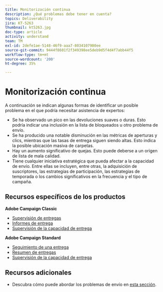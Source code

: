 ```yaml
---
title: Monitorización continua
description: ¿Qué problemas debe tener en cuenta?
topics: Deliverability
jira: KT-5263
thumbnail: kt5263.jpg
doc-type: article
activity: understand
team: TM
exl-id: 2defe1ae-5148-46f9-aaa7-8034107980ee
source-git-commit: 9444f8601f2f349398ee5deb9d5f4d4f7abb44f5
workflow-type: tm+mt
source-wordcount: '200'
ht-degree: 35%

---
```


# Monitorización continua

A continuación se indican algunas formas de identificar un posible problema en el que podría necesitar asistencia de expertos:

* Se ha observado un pico en las devoluciones suaves o duras. Esto podría indicar una inclusión en la lista de bloqueados u otro problema de envío.
* Se ha producido una notable disminución en las métricas de aperturas y clics, mientras que las tasas de entrega siguen siendo altas. Esto indica la posible ubicación masiva de carpetas.
* Hay un aumento significativo de quejas. Esto puede deberse a un origen de lista de mala calidad.
* Tiene cualquier iniciativa estratégica que pueda afectar a la capacidad de envío. Entre ellas se incluyen, entre otras, la adquisición de suscriptores, las estrategias de participación, las estrategias de temporada o los cambios significativos en la frecuencia y el tipo de campaña.

## Recursos específicos de los productos

**Adobe Campaign Classic**

* [Supervisión de entregas](https://experienceleague.adobe.com/docs/campaign-classic/using/sending-messages/monitoring-deliveries/about-delivery-monitoring.html?lang=es)
* [Informes de entrega](https://experienceleague.adobe.com/docs/campaign-classic/using/reporting/reports-on-deliveries/delivery-reports.html?lang=es)
* [Supervisión de la capacidad de entrega](https://experienceleague.adobe.com/docs/campaign-classic/using/sending-messages/deliverability-management/monitoring-deliverability.html?lang=es)

**Adobe Campaign Standard**

* [Seguimiento de una entrega](https://experienceleague.adobe.com/docs/campaign-standard/using/testing-and-sending/monitoring-messages/monitoring-a-delivery.html?lang=es)
* [Resumen de entregas](https://experienceleague.adobe.com/docs/campaign-standard/using/reporting/list-of-reports/delivery-summary.html)
* [Supervisión de la capacidad de entrega](https://experienceleague.adobe.com/docs/campaign-standard/using/testing-and-sending/managing-deliverability/monitor-deliverability.html?lang=es#testing-and-sending)

## Recursos adicionales

* Descubra cómo puede abordar los problemas de envío en [esta sección](/help/additional-resources/troubleshooting.md).
